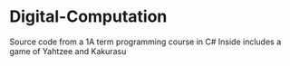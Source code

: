 # Digital-Computation
Source code from a 1A term programming course in C#
Inside includes a game of Yahtzee and Kakurasu
